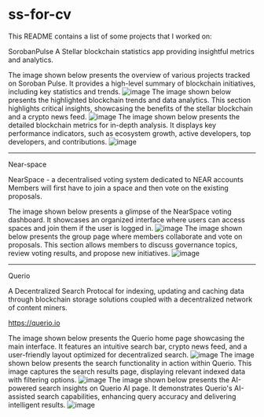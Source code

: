 # ss-for-cv

This README contains a list of some projects that I worked on:


SorobanPulse
A Stellar blockchain statistics app providing insightful metrics and analytics.

The image shown below presents the overview of various projects tracked on Soroban Pulse.
It provides a high-level summary of blockchain initiatives, including key statistics and trends.
![image](https://github.com/user-attachments/assets/d7f277b5-e75d-427c-b33b-a1f266a9f9d9)
The image shown below presents the highlighted blockchain trends and data analytics.
This section highlights critical insights, showcasing the benefits of the stellar blockchain and a crypto news feed.
![image](https://github.com/user-attachments/assets/1867343c-473f-454f-8fb6-c5367642b734)
The image shown below presents the detailed blockchain metrics for in-depth analysis.
It displays key performance indicators, such as ecosystem growth, active developers, top developers, and contributions.
![image](https://github.com/user-attachments/assets/eba6e13c-2f80-4279-87e1-ac4760ad568e)

-----------------------------------------------------------------------------------------

Near-space

NearSpace - a decentralised voting system dedicated to NEAR accounts Members will first have to join a space and then vote on the existing proposals. 

The image shown below presents a glimpse of the NearSpace voting dashboard.
It showcases an organized interface where users can access spaces and join them if the user is logged in.
![image](https://github.com/user-attachments/assets/468e349f-28cb-4355-881f-1aba209d1aa2)
The image shown below presents the group page where members collaborate and vote on proposals.
This section allows members to discuss governance topics, review voting results, and propose new initiatives.
![image](https://github.com/user-attachments/assets/42d37713-71ae-42ac-a570-3780a1894497)


-----------------------------------------------------------------------------------------

Querio

A Decentralized Search Protocal for indexing, updating and caching data through blockchain storage solutions coupled with a decentralized network of content miners.

https://querio.io

The image shown below presents the Querio home page showcasing the main interface.
It features an intuitive search bar, crypto news feed, and a user-friendly layout optimized for decentralized search.
![image](https://github.com/user-attachments/assets/142bcd2a-1cbb-4997-90dd-8dedb88ae98c)
The image shown below presents the search functionality in action within Querio.
This image captures the search results page, displaying relevant indexed data with filtering options.
![image](https://github.com/user-attachments/assets/79b45ef6-1358-4e6c-a9da-6fa2010334de)
The image shown below presents the AI-powered search insights on Querio AI page.
It demonstrates Querio's AI-assisted search capabilities, enhancing query accuracy and delivering intelligent results.
![image](https://github.com/user-attachments/assets/3b2e5295-02ed-4856-a0be-ac567b0aeec4)


